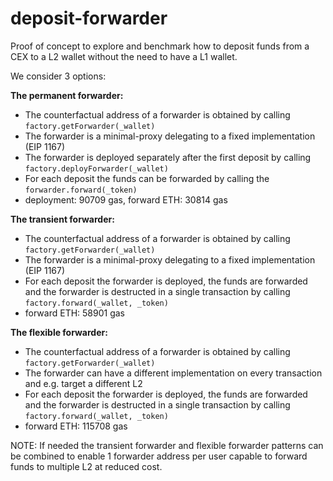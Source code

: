 # deposit-forwarder

Proof of concept to explore and benchmark how to deposit funds from a CEX to a L2 wallet without the need to have a L1 wallet.

We consider 3 options:

**The permanent forwarder:** 

- The counterfactual address of a forwarder is obtained by calling `factory.getForwarder(_wallet)`
- The forwarder is a minimal-proxy delegating to a fixed implementation (EIP 1167)
- The forwarder is deployed separately after the first deposit by calling `factory.deployForwarder(_wallet)`
- For each deposit the funds can be forwarded by calling the `forwarder.forward(_token)`
- deployment: 90709 gas, forward ETH: 30814 gas

**The transient forwarder:**

- The counterfactual address of a forwarder is obtained by calling `factory.getForwarder(_wallet)`
- The forwarder is a minimal-proxy delegating to a fixed implementation (EIP 1167)
- For each deposit the forwarder is deployed, the funds are forwarded and the forwarder is destructed in a single transaction by calling `factory.forward(_wallet, _token)`
- forward ETH: 58901 gas

**The flexible forwarder:**

- The counterfactual address of a forwarder is obtained by calling `factory.getForwarder(_wallet)`
- The forwarder can have a different implementation on every transaction and e.g. target a different L2
- For each deposit the forwarder is deployed, the funds are forwarded and the forwarder is destructed in a single transaction by calling `factory.forward(_wallet, _token)`
- forward ETH: 115708 gas

NOTE: If needed the transient forwarder and flexible forwarder patterns can be combined to enable 1 forwarder address per user capable to forward funds to multiple L2 at reduced cost.
